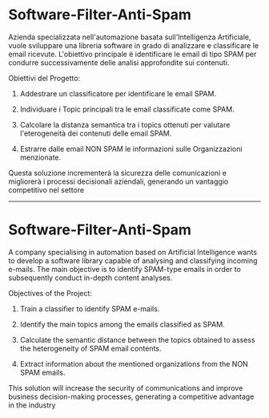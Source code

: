 # Software-Filter-Anti-Spam

Azienda specializzata nell'automazione basata sull'Intelligenza Artificiale, vuole sviluppare una libreria software in grado di analizzare e classificare le email ricevute. L'obiettivo principale è identificare le email di tipo SPAM per condurre successivamente delle analisi approfondite sui contenuti.

Obiettivi del Progetto:

1. Addestrare un classificatore per identificare le email SPAM.

2. Individuare i Topic principali tra le email classificate come SPAM.
  
3. Calcolare la distanza semantica tra i topics ottenuti per valutare l'eterogeneità dei contenuti delle email SPAM.
  
4. Estrarre dalle email NON SPAM le informazioni sulle Organizzazioni menzionate.

Questa soluzione incrementerà la sicurezza delle comunicazioni e migliorerà i processi decisionali aziendali, generando un vantaggio competitivo nel settore

-------------------------------------------------------------------------------------------------------------------------------------------------------------------------------------------------
# Software-Filter-Anti-Spam

A company specialising in automation based on Artificial Intelligence wants to develop a software library capable of analysing and classifying incoming e-mails. The main objective is to identify SPAM-type emails in order to subsequently conduct in-depth content analyses.

Objectives of the Project:

1. Train a classifier to identify SPAM e-mails.

2. Identify the main topics among the emails classified as SPAM.
  
3. Calculate the semantic distance between the topics obtained to assess the heterogeneity of SPAM email contents.
  
4. Extract information about the mentioned organizations from the NON SPAM emails.

This solution will increase the security of communications and improve business decision-making processes, generating a competitive advantage in the industry

